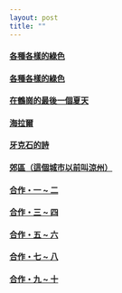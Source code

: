 ```yaml
---
layout: post
title: ""
---
```


  


#### [各種各樣的綠色](/works/0002.html)

#### [各種各樣的綠色](/works/0004.html)

#### [在鶴崗的最後一個夏天](/works/0006.html)

#### [海拉爾](/works/0008.html)

#### [牙克石的詩](/works/0012.html)

#### [郊區（這個城市以前叫涼州）](/works/0014.html)

#### [合作・一 ~ 二](/works/0016.html)

#### [合作・三 ~ 四](/works/0018.html)

#### [合作・五 ~ 六](/works/0020.html)

#### [合作・七 ~ 八](/works/0022.html)

#### [合作・九 ~ 十](/works/0024.html)

  
&nbsp;

&nbsp;
  
&nbsp;

&nbsp;








